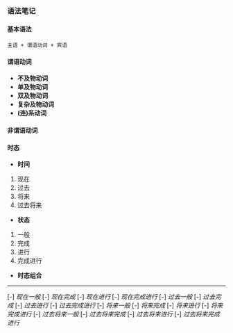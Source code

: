 ### 语法笔记
#### 基本语法
```
主语 + 谓语动词 + 宾语
```
#### 谓语动词
- **不及物动词**
- **单及物动词**
- **双及物动词**
- **复杂及物动词**
- **(连)系动词**

#### 非谓语动词

#### 时态
- **时间**
1. 现在
2. 过去
3. 将来
4. 过去将来
- **状态**
1. 一般
2. 完成
3. 进行
4. 完成进行
- **时态组合**
-------------------
[-] *现在一般*
[-] *现在完成*
[-] *现在进行*
[-] *现在完成进行*
[-] *过去一般*
[-] *过去完成*
[-] *过去进行*
[-] *过去完成进行*
[-] *将来一般*
[-] *将来完成*
[-] *将来进行*
[-] *将来完成进行*
[-] *过去将来一般*
[-] *过去将来完成*
[-] *过去将来进行*
[-] *过去将来完成进行*
